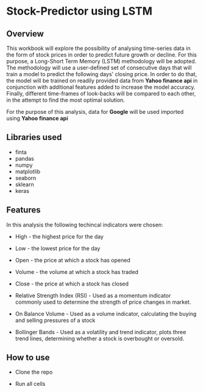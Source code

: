 # Stock-Predictor using LSTM

## Overview

This workbook will explore the possibility of analysing time-series data in the form of stock prices in order to predict future growth or decline. For this purpose, a Long-Short Term Memory (LSTM) methodology will be adopted. The methodology will use a user-defined set of consecutive days that will train a model to predict the following days' closing price. In order to do that, the model will be trained on readily provided data from **Yahoo finance api** in conjunction with additional features added to increase the model accuracy. Finally, different time-frames of look-backs will be compared to each other, in the attempt to find the most optimal solution.

For the purpose of this analysis, data for **Google** will be used imported using **Yahoo finance api**

## Libraries used
 - finta
 - pandas
 - numpy
 - matplotlib
 - seaborn
 - sklearn
 - keras

## Features

In this analysis the following techincal indicators were chosen:

 - High - the highest price for the day
 
 - Low - the lowest price for the day
 
 - Open - the price at which a stock has opened
 
 - Volume - the volume at which a stock has traded
 
 - Close - the price at which a stock has closed
 
 - Relative Strength Index (RSI) - Used as a momentum indicator commonly used to determine the strength of price changes in market. 

 - On Balance Volume - Used as a volume indicator, calculating the buying and selling pressures of a stock

 - Bollinger Bands -  Used as a volatility and trend indicator, plots three trend lines, determining whether a stock is overbought or oversold.
 
 ## How to use
 
  - Clone the repo
  
  - Run all cells
